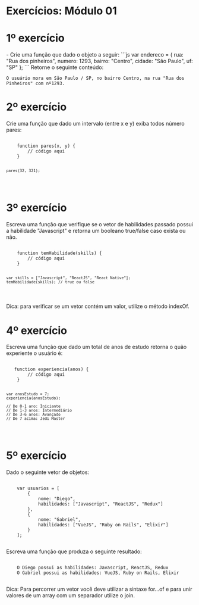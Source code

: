 # Exercícios: Módulo 01

# 1º exercício
<p>
    - Crie uma função que dado o objeto a seguir:  
    ```js
    var endereco = {  
        rua: "Rua dos pinheiros",  
        numero: 1293,  
        bairro: "Centro",  
        cidade: "São Paulo",  
        uf: "SP"  
    }; 
    ```
    Retorne o seguinte conteúdo:  
    <pre><code>O usuário mora em São Paulo / SP, no bairro Centro, na rua "Rua dos Pinheiros" com nº1293.</pre></code>
</p>

# 2º exercício
<p>
    Crie uma função que dado um intervalo (entre x e y) exiba todos número pares:
    <pre><code>
    function pares(x, y) {  
        // código aqui
    }

    pares(32, 321);
</pre></code>
</p>

# 3º exercício
<p>
    Escreva uma função que verifique se o vetor de habilidades passado possui a habilidade "Javascript"  
    e retorna um booleano true/false caso exista ou não.  
    <pre><code>
    function temHabilidade(skills) {  
        // código aqui  
    }  
    
    var skills = ["Javascript", "ReactJS", "React Native"];  
    temHabilidade(skills); // true ou false
</pre></code>
    Dica: para verificar se um vetor contém um valor, utilize o método indexOf.
</p>

# 4º exercício
<p>
    Escreva uma função que dado um total de anos de estudo retorna o quão experiente o usuário é:  
   <pre><code>
   function experiencia(anos) {  
        // código aqui  
    }  
    
    var anosEstudo = 7;  
    experiencia(anosEstudo);  

    // De 0-1 ano: Iniciante
    // De 1-3 anos: Intermediário
    // De 3-6 anos: Avançado 
    // De 7 acima: Jedi Master
</pre></code>
</p>

# 5º exercício
<p>
    Dado o seguinte vetor de objetos:  
    <pre><code>
    var usuarios = [  
        {  
            nome: "Diego",  
            habilidades: ["Javascript", "ReactJS", "Redux"]  
        },  
        {  
            nome: "Gabriel",  
            habilidades: ["VueJS", "Ruby on Rails", "Elixir"]  
        }
    ];
    </code></pre>  
    Escreva uma função que produza o seguinte resultado:  
    <pre><code>
    O Diego possui as habilidades: Javascript, ReactJS, Redux  
    O Gabriel possui as habilidades: VueJS, Ruby on Rails, Elixir
    </code></pre>  
    Dica: Para percorrer um vetor você deve utilizar a sintaxe for...of e para unir valores de um array com um separador utilize o join.  
</p>